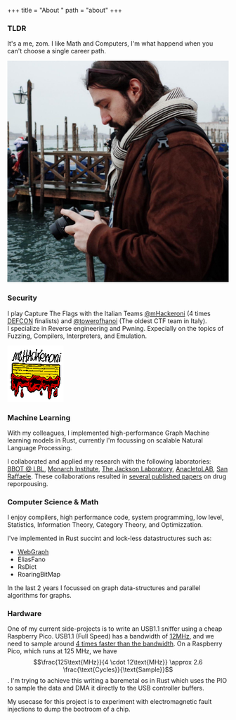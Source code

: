 +++
title = "About "
path = "about"
+++


### TLDR
It's a me, zom. I like Math and Computers, I'm what happend when you can't choose a single career path.

![](/pfp.jpg)

### Security
I play Capture The Flags with the Italian Teams [@mHackeroni](https://mhackeroni.it/) (4 times [DEFCON](https://defcon.org/html/links/dc-ctf.html) finalists) and [@towerofhanoi](https://toh.necst.it/) (The oldest CTF team in Italy).  
I specialize in Reverse engineering and Pwning. Expecially on the topics of Fuzzing, Compilers, Interpreters, and Emulation.

![](/mhack_pix_sticker.png)

### Machine Learning
With my colleagues, I implemented high-performance Graph Machine learning models in Rust, currently I'm focussing on scalable Natural Language Processing.

I collaborated and applied my research with the following laboratories: [BBOT @ LBL](http://www.berkeleybop.org/), [Monarch Institute](https://www.monarch.edu.au/), [The Jackson Laboratory](https://www.jax.org/), [AnacletoLAB](https://anacletolab.di.unimi.it/), [San Raffaele](https://www.hsr.it/).
These collaborations resulted in [several published papers](https://scholar.google.com/citations?hl=en&user=9oTPcNUAAAAJ) on drug reporpousing.

### Computer Science & Math
I enjoy compilers, high performance code, system programming, low level, 
Statistics, Information Theory, Category Theory, and Optimizzation.

I've implemented in Rust succint and lock-less datastructures such as:
- [WebGraph](https://webgraph.di.unimi.it/)
- EliasFano
- RsDict
- RoaringBitMap

In the last 2 years I focussed on graph data-structures and parallel algorithms for graphs.

### Hardware
One of my current side-projects is to write an USB1.1 sniffer using a cheap Raspberry Pico.
USB1.1 (Full Speed) has a bandwidth of [12MHz](https://support.saleae.com/faq/technical-faq/what-sample-rate-is-required), and we need to sample around [4 times faster than the bandwidth](https://support.saleae.com/faq/technical-faq/what-sample-rate-is-required).
On a Raspberry Pico, which runs at 125 MHz, we have $$\frac{125\text{MHz}}{4 \cdot 12\text{MHz}} \approx 2.6 \frac{\text{Cycles}}{\text{Sample}}$$.
I'm trying to achieve this writing a baremetal os in Rust which uses the PIO to sample the data and DMA it directly to the
USB controller buffers. 

My usecase for this project is to experiment with electromagnetic fault injections to dump the bootroom of a chip. 